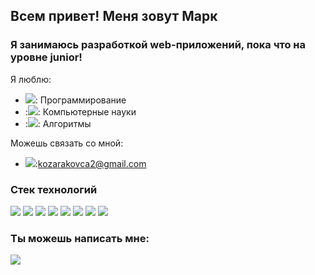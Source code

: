 ## Всем привет! Меня зовут Марк

### Я занимаюсь разработкой web-приложений, пока что на уровне junior!

Я люблю:
- <img src="https://img.icons8.com/external-itim2101-lineal-color-itim2101/40/undefined/external-programming-engineering-itim2101-lineal-color-itim2101.png"/>: Программирование
- :<img src="https://img.icons8.com/external-flaticons-lineal-color-flat-icons/40/undefined/external-byte-computer-science-flaticons-lineal-color-flat-icons.png"/>: Компьютерные науки 
- :<img src="https://img.icons8.com/external-flaticons-flat-flat-icons/40/undefined/external-computer-science-computer-science-flaticons-flat-flat-icons.png"/>: Алгоритмы

Можешь связать со мной:
- <img src="https://img.icons8.com/fluency/35/undefined/gmail.png"/>:kozarakovca2@gmail.com


### Стек технологий
<p>
<img src="https://img.icons8.com/color/48/undefined/python--v1.png"/>
<img src="https://img.icons8.com/external-tal-revivo-shadow-tal-revivo/24/undefined/external-django-a-high-level-python-web-framework-that-encourages-rapid-development-logo-shadow-tal-revivo.png"/>
<img src="https://img.icons8.com/fluency/48/undefined/retro-robot.png"/>
<img src="https://img.icons8.com/color/48/undefined/mongodb.png"/>
<img src="https://img.icons8.com/color/48/undefined/postgreesql.png"/>
<img src="https://img.icons8.com/color/48/undefined/html-5--v1.png"/>
<img src="https://img.icons8.com/color/48/undefined/css3.png"/>
<img src="https://img.icons8.com/color/48/undefined/bootstrap.png"/>
</p>


### Ты можешь написать мне:
<a href="https://t.me/Cowboy_Namir"><img src="https://img.icons8.com/color/48/undefined/telegram-app--v1.png"/></a>

